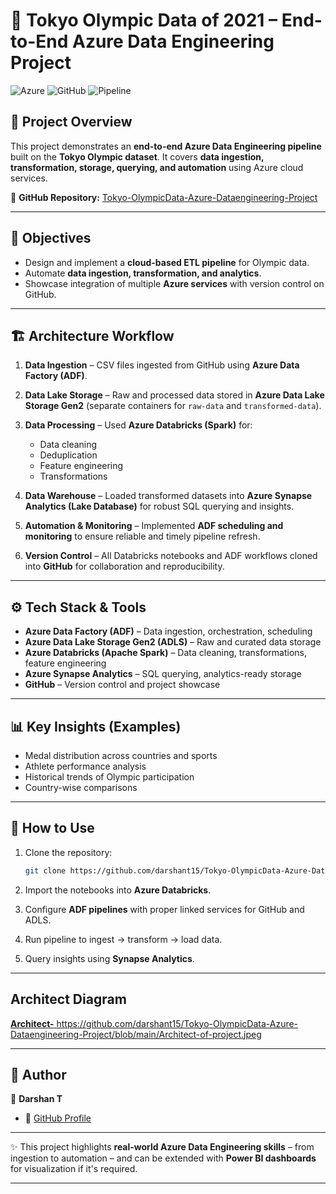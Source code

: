 
# 🏅 Tokyo Olympic Data of 2021 – End-to-End Azure Data Engineering Project

![Azure](https://img.shields.io/badge/Platform-Microsoft%20Azure-blue)
![GitHub](https://img.shields.io/badge/Repo-Version--Controlled-lightgrey)
![Pipeline](https://img.shields.io/badge/Data-Pipeline-green)

## 📌 Project Overview

This project demonstrates an **end-to-end Azure Data Engineering pipeline** built on the **Tokyo Olympic dataset**.
It covers **data ingestion, transformation, storage, querying, and automation** using Azure cloud services.

🔗 **GitHub Repository:** [Tokyo-OlympicData-Azure-Dataengineering-Project](https://github.com/darshant15/Tokyo-OlympicData-Azure-Dataengineering-Project.git)

---

## 🎯 Objectives

* Design and implement a **cloud-based ETL pipeline** for Olympic data.
* Automate **data ingestion, transformation, and analytics**.
* Showcase integration of multiple **Azure services** with version control on GitHub.

---

## 🏗️ Architecture Workflow

1. **Data Ingestion** – CSV files ingested from GitHub using **Azure Data Factory (ADF)**.
2. **Data Lake Storage** – Raw and processed data stored in **Azure Data Lake Storage Gen2** (separate containers for `raw-data` and `transformed-data`).
3. **Data Processing** – Used **Azure Databricks (Spark)** for:

   * Data cleaning
   * Deduplication
   * Feature engineering
   * Transformations
4. **Data Warehouse** – Loaded transformed datasets into **Azure Synapse Analytics (Lake Database)** for robust SQL querying and insights.
5. **Automation & Monitoring** – Implemented **ADF scheduling and monitoring** to ensure reliable and timely pipeline refresh.
6. **Version Control** – All Databricks notebooks and ADF workflows cloned into **GitHub** for collaboration and reproducibility.

---

## ⚙️ Tech Stack & Tools

* **Azure Data Factory (ADF)** – Data ingestion, orchestration, scheduling
* **Azure Data Lake Storage Gen2 (ADLS)** – Raw and curated data storage
* **Azure Databricks (Apache Spark)** – Data cleaning, transformations, feature engineering
* **Azure Synapse Analytics** – SQL querying, analytics-ready storage
* **GitHub** – Version control and project showcase

---

## 📊 Key Insights (Examples)

* Medal distribution across countries and sports
* Athlete performance analysis
* Historical trends of Olympic participation
* Country-wise comparisons

---

## 🚀 How to Use

1. Clone the repository:

   ```bash
   git clone https://github.com/darshant15/Tokyo-OlympicData-Azure-Dataengineering-Project.git
   ```
2. Import the notebooks into **Azure Databricks**.
3. Configure **ADF pipelines** with proper linked services for GitHub and ADLS.
4. Run pipeline to ingest → transform → load data.
5. Query insights using **Synapse Analytics**.

---

## Architect Diagram
<a href ="[https://github.com/darshant15/Data-Analysis-Dashboard-On-Swiggy-Instamart-Sales-Report-/commit/03f450ebe733933eb48e4b187ce8549c047f3f4e">**Architect-** https://github.com/darshant15/Tokyo-OlympicData-Azure-Dataengineering-Project/blob/main/Architect-of-project.jpeg </a>

---

## 📌 Author

👤 **Darshan T**

* 🔗 [GitHub Profile](https://github.com/darshant15)

---

✨ This project highlights **real-world Azure Data Engineering skills** – from ingestion to automation – and can be extended with **Power BI dashboards** for visualization if it's required.

---


